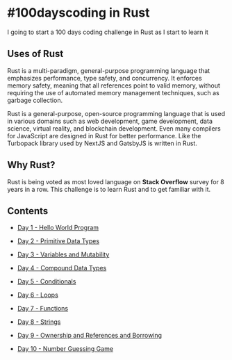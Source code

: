# #100dayscoding in Rust

I going to start a 100 days coding challenge in Rust as I start to learn it

## Uses of Rust

Rust is a multi-paradigm, general-purpose programming language that emphasizes performance, type safety, and concurrency. It enforces memory safety, meaning that all references point to valid memory, without requiring the use of automated memory management techniques, such as garbage collection.

Rust is a general-purpose, open-source programming language that is used in various domains such as web development, game development, data science, virtual reality, and blockchain development. Even many compilers for JavaScript are designed in Rust for better performance. Like the Turbopack library used by NextJS and GatsbyJS is written in Rust.

## Why Rust?

Rust is being voted as most loved language on **Stack Overflow** survey for 8 years in a row. This challenge is to learn Rust and to get familiar with it.

## Contents

- [Day 1 - Hello World Program](https://github.com/Aniket200-ind/100dayscoding/tree/main/day1)

- [Day 2 - Primitive Data Types](https://github.com/Aniket200-ind/100dayscoding/tree/main/day2)

- [Day 3 - Variables and Mutability](https://github.com/Aniket200-ind/100dayscoding/tree/main/day3)

- [Day 4 - Compound Data Types](https://github.com/Aniket200-ind/100dayscoding/tree/main/day4)

- [Day 5 - Conditionals](https://github.com/Aniket200-ind/100dayscoding/tree/main/day5)

- [Day 6 - Loops](https://github.com/Aniket200-ind/100dayscoding/tree/main/day6)

- [Day 7 - Functions](https://github.com/Aniket200-ind/100dayscoding/tree/main/day7)

- [Day 8 - Strings](https://github.com/Aniket200-ind/100dayscoding/tree/main/day8)

- [Day 9 - Ownership and References and Borrowing](https://github.com/Aniket200-ind/100dayscoding/tree/main/day9)

- [Day 10 - Number Guessing Game](https://github.com/Aniket200-ind/100dayscoding/tree/main/day10)